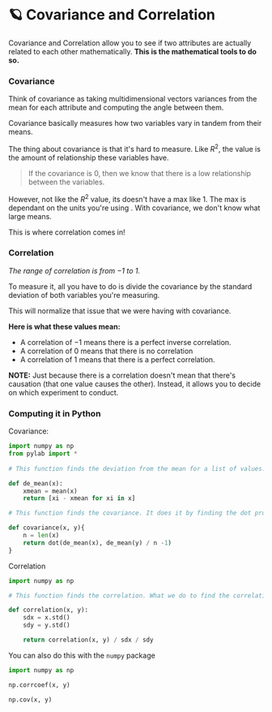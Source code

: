# 🪐 Covariance and Correlation

Covariance and Correlation allow you to see if two attributes are actually related to each other mathematically. __This is the mathematical tools to do so.__ 

### __Covariance__

Think of covariance as taking multidimensional vectors variances from the mean for each attribute and computing the angle between them.



Covariance basically measures how two variables vary in tandem from their means. 

The thing about covariance is that it's hard to measure. Like ${R^2}$, the value is the amount of relationship these variables have. 

>If the covariance is 0, then we know that there is a low relationship between the variables.

However, not like the ${R^2}$ value, its doesn't have a max like 1. The max is dependant on the units you're using . With covariance, we don't know what large means.

This is where correlation comes in!

### __Correlation__

_The range of correlation is from $-1$ to $1$._

To measure it, all you have to do is divide the covariance by the standard deviation of both variables you're measuring.

This will normalize that issue that we were having with covariance.

__Here is what these values mean:__

-   A correlation of ${-1}$ means there is a perfect inverse correlation.
-   A correlation of ${0}$ means that there is no correlation
-   A correlation of ${1}$ means that there is a perfect correlation.

__NOTE:__ Just because there is a correlation doesn't mean that there's causation (that one value causes the other). Instead, it allows you to decide on which experiment to conduct.

### __Computing it in Python__

Covariance:

```py
import numpy as np
from pylab import *
 
# This function finds the deviation from the mean for a list of values. What were doing is simply finding the mean and then returning a list where each values is the value in the list minus the mean of the list.

def de_mean(x):
    xmean = mean(x)
    return [xi - xmean for xi in x]

# This function finds the covariance. It does it by finding the dot product between the deviation of x, y and dividing by n -1 since the data is a sample and not a population.

def covariance(x, y){
    n = len(x)
    return dot(de_mean(x), de_mean(y) / n -1)
}
```

Correlation

```py
import numpy as np

# This function finds the correlation. What we do to find the correlation is just find the standard deviation for x and y and then simply find the quotient of the covariance and the standard deviation of both x and y.

def correlation(x, y):
    sdx = x.std()
    sdy = y.std()

    return correlation(x, y) / sdx / sdy
```

You can also do this with the `numpy` package

```py
import numpy as np

np.corrcoef(x, y)

np.cov(x, y)
```

